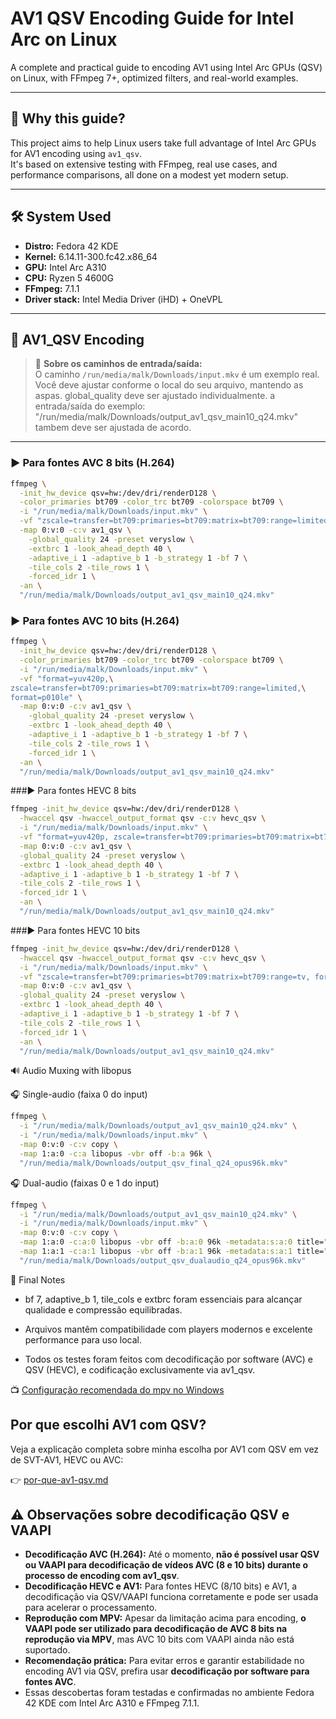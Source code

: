 # AV1 QSV Encoding Guide for Intel Arc on Linux

A complete and practical guide to encoding AV1 using Intel Arc GPUs (QSV) on Linux, with FFmpeg 7+, optimized filters, and real-world examples.

---

## 🧠 Why this guide?

This project aims to help Linux users take full advantage of Intel Arc GPUs for AV1 encoding using `av1_qsv`.  
It's based on extensive testing with FFmpeg, real use cases, and performance comparisons, all done on a modest yet modern setup.

---

## 🛠️ System Used

- **Distro:** Fedora 42 KDE  
- **Kernel:** 6.14.11-300.fc42.x86_64  
- **GPU:** Intel Arc A310  
- **CPU:** Ryzen 5 4600G  
- **FFmpeg:** 7.1.1  
- **Driver stack:** Intel Media Driver (iHD) + OneVPL  

---

## 🎥 AV1_QSV Encoding

> 📝 **Sobre os caminhos de entrada/saída:**  
> O caminho `/run/media/malk/Downloads/input.mkv` é um exemplo real.  
> Você deve ajustar conforme o local do seu arquivo, mantendo as aspas.
> global_quality deve ser ajustado individualmente.
> a entrada/saída do exemplo: "/run/media/malk/Downloads/output_av1_qsv_main10_q24.mkv" tambem deve ser ajustada de acordo.

---

### ▶️ Para fontes AVC 8 bits (H.264)
```bash
ffmpeg \
  -init_hw_device qsv=hw:/dev/dri/renderD128 \
  -color_primaries bt709 -color_trc bt709 -colorspace bt709 \
  -i "/run/media/malk/Downloads/input.mkv" \
  -vf "zscale=transfer=bt709:primaries=bt709:matrix=bt709:range=limited,format=p010le" \
  -map 0:v:0 -c:v av1_qsv \
    -global_quality 24 -preset veryslow \
    -extbrc 1 -look_ahead_depth 40 \
    -adaptive_i 1 -adaptive_b 1 -b_strategy 1 -bf 7 \
    -tile_cols 2 -tile_rows 1 \
    -forced_idr 1 \
  -an \
  "/run/media/malk/Downloads/output_av1_qsv_main10_q24.mkv"
```



### ▶️ Para fontes AVC 10 bits (H.264)
```bash
ffmpeg \
  -init_hw_device qsv=hw:/dev/dri/renderD128 \
  -color_primaries bt709 -color_trc bt709 -colorspace bt709 \
  -i "/run/media/malk/Downloads/input.mkv" \
  -vf "format=yuv420p,\
zscale=transfer=bt709:primaries=bt709:matrix=bt709:range=limited,\
format=p010le" \
  -map 0:v:0 -c:v av1_qsv \
    -global_quality 24 -preset veryslow \
    -extbrc 1 -look_ahead_depth 40 \
    -adaptive_i 1 -adaptive_b 1 -b_strategy 1 -bf 7 \
    -tile_cols 2 -tile_rows 1 \
    -forced_idr 1 \
  -an \
  "/run/media/malk/Downloads/output_av1_qsv_main10_q24.mkv"
```


###▶️ Para fontes HEVC 8 bits
```bash
ffmpeg -init_hw_device qsv=hw:/dev/dri/renderD128 \
  -hwaccel qsv -hwaccel_output_format qsv -c:v hevc_qsv \
  -i "/run/media/malk/Downloads/input.mkv" \
  -vf "format=yuv420p, zscale=transfer=bt709:primaries=bt709:matrix=bt709:range=tv, format=p010le" \
  -map 0:v:0 -c:v av1_qsv \
  -global_quality 24 -preset veryslow \
  -extbrc 1 -look_ahead_depth 40 \
  -adaptive_i 1 -adaptive_b 1 -b_strategy 1 -bf 7 \
  -tile_cols 2 -tile_rows 1 \
  -forced_idr 1 \
  -an \
  "/run/media/malk/Downloads/output_av1_qsv_main10_q24.mkv"
```

###▶️ Para fontes HEVC 10 bits
```bash
ffmpeg -init_hw_device qsv=hw:/dev/dri/renderD128 \
  -hwaccel qsv -hwaccel_output_format qsv -c:v hevc_qsv \
  -i "/run/media/malk/Downloads/input.mkv" \
  -vf "zscale=transfer=bt709:primaries=bt709:matrix=bt709:range=tv, format=p010le" \
  -map 0:v:0 -c:v av1_qsv \
  -global_quality 24 -preset veryslow \
  -extbrc 1 -look_ahead_depth 40 \
  -adaptive_i 1 -adaptive_b 1 -b_strategy 1 -bf 7 \
  -tile_cols 2 -tile_rows 1 \
  -forced_idr 1 \
  -an \
  "/run/media/malk/Downloads/output_av1_qsv_main10_q24.mkv"
```


🔊 Audio Muxing with libopus


🎧 Single-audio (faixa 0 do input)
```bash
ffmpeg \
  -i "/run/media/malk/Downloads/output_av1_qsv_main10_q24.mkv" \
  -i "/run/media/malk/Downloads/input.mkv" \
  -map 0:v:0 -c:v copy \
  -map 1:a:0 -c:a libopus -vbr off -b:a 96k \
  "/run/media/malk/Downloads/output_qsv_final_q24_opus96k.mkv"
```


🎧 Dual-audio (faixas 0 e 1 do input)
```bash
ffmpeg \
  -i "/run/media/malk/Downloads/output_av1_qsv_main10_q24.mkv" \
  -i "/run/media/malk/Downloads/input.mkv" \
  -map 0:v:0 -c:v copy \
  -map 1:a:0 -c:a:0 libopus -vbr off -b:a:0 96k -metadata:s:a:0 title="Japonês[Malk]" \
  -map 1:a:1 -c:a:1 libopus -vbr off -b:a:1 96k -metadata:s:a:1 title="Português[Malk]" \
  "/run/media/malk/Downloads/output_qsv_dualaudio_q24_opus96k.mkv"
```

🧠 Final Notes

* bf 7, adaptive_b 1, tile_cols e extbrc foram essenciais para alcançar qualidade e compressão equilibradas.

*  Arquivos mantêm compatibilidade com players modernos e excelente performance para uso local.

* Todos os testes foram feitos com decodificação por software (AVC) e QSV (HEVC), e codificação exclusivamente via av1_qsv.

📺 [Configuração recomendada do mpv no Windows](./mpv-config-windows.md)



## Por que escolhi AV1 com QSV?

Veja a explicação completa sobre minha escolha por AV1 com QSV em vez de SVT-AV1, HEVC ou AVC:

👉 [por-que-av1-qsv.md](./por-que-av1-qsv.md)


## ⚠️ Observações sobre decodificação QSV e VAAPI

- **Decodificação AVC (H.264):** Até o momento, **não é possível usar QSV ou VAAPI para decodificação de vídeos AVC (8 e 10 bits) durante o processo de encoding com av1_qsv**.  
- **Decodificação HEVC e AV1:** Para fontes HEVC (8/10 bits) e AV1, a decodificação via QSV/VAAPI funciona corretamente e pode ser usada para acelerar o processamento.  
- **Reprodução com MPV:** Apesar da limitação acima para encoding, **o VAAPI pode ser utilizado para decodificação de AVC 8 bits na reprodução via MPV**, mas AVC 10 bits com VAAPI ainda não está suportado.  
- **Recomendação prática:** Para evitar erros e garantir estabilidade no encoding AV1 via QSV, prefira usar **decodificação por software para fontes AVC**.  
- Essas descobertas foram testadas e confirmadas no ambiente Fedora 42 KDE com Intel Arc A310 e FFmpeg 7.1.1.


  






  
